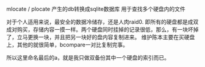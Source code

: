 mlocate / plocate 产生的db转换成sqlite数据库 用于查找多个硬盘内的文件

对于个人适用来说，最安全的数据冷储存，还是人肉raid0. 即所有的硬盘都是成双成对购买，存储内容一摸一样。两个硬盘同时挂掉的记录很低，那么，有一块坏掉了，立马更换一块，并且把另一块好的盘内容复制进来。
维护陈本主要在买硬盘上，其他的就很简单，bcompare一对比复制完事。

所以这里命名最后的a，就是我只做双备份其中一个硬盘的索引而已。
